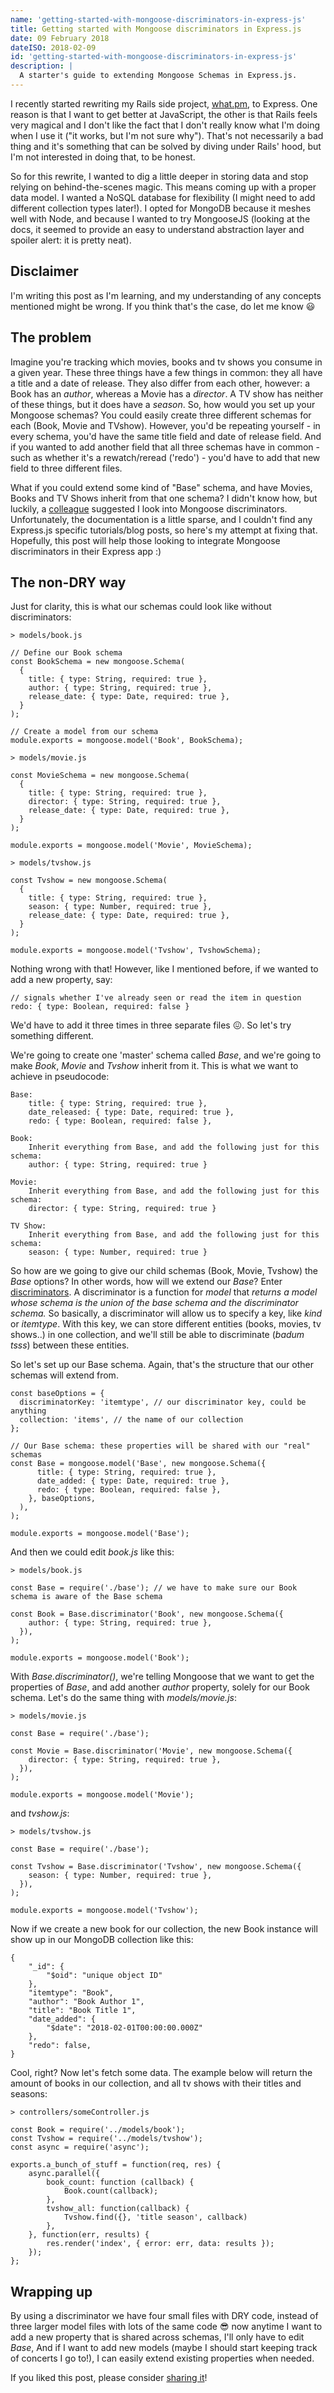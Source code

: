 ```yaml
---
name: 'getting-started-with-mongoose-discriminators-in-express-js'
title: Getting started with Mongoose discriminators in Express.js
date: 09 February 2018
dateISO: 2018-02-09
id: 'getting-started-with-mongoose-discriminators-in-express-js'
description: |
  A starter's guide to extending Mongoose Schemas in Express.js.
---
```


I recently started rewriting my Rails side project, [what.pm](https://what.pm/), to Express. One reason is that I want to get better at JavaScript, the other is that Rails feels very magical and I don't like the fact that I don't really know what I'm doing when I use it ("it works, but I'm not sure why"). That's not necessarily a bad thing and it's something that can be solved by diving under Rails' hood, but I'm not interested in doing that, to be honest.

So for this rewrite, I wanted to dig a little deeper in storing data and stop relying on behind-the-scenes magic. This means coming up with a proper data model. I wanted a NoSQL database for flexibility (I might need to add different collection types later!). I opted for MongoDB because it meshes well with Node, and because I wanted to try MongooseJS (looking at the docs, it seemed to provide an easy to understand abstraction layer and spoiler alert: it is pretty neat).

## Disclaimer
I'm writing this post as I'm learning, and my understanding of any concepts mentioned might be wrong. If you think that's the case, do let me know 😃 

## The problem
Imagine you're tracking which movies, books and tv shows you consume in a given year. These three things have a few things in common: they all have a title and a date of release. They also differ from each other, however: a Book has an _author_, whereas a Movie has a _director_. A TV show has neither of these things, but it does have a _season_. So, how would you set up your Mongoose schemas? You could easily create three different schemas for each (Book, Movie and TVshow). However, you'd be repeating yourself - in every schema, you'd have the same title field and date of release field. And if you wanted to add another field that all three schemas have in common - such as whether it's a rewatch/reread ('redo') - you'd have to add that new field to three different files. 

What if you could extend some kind of "Base" schema, and have Movies, Books and TV Shows inherit from that one schema? I didn't know how, but luckily, a [colleague](https://peeke.nl/) suggested I look into Mongoose discriminators. Unfortunately, the documentation is a little sparse, and I couldn't find any Express.js specific tutorials/blog posts, so here's my attempt at fixing that. Hopefully, this post will help those looking to integrate Mongoose discriminators in their Express app :)

## The non-DRY way
Just for clarity, this is what our schemas could look like without discriminators:

```
> models/book.js

// Define our Book schema
const BookSchema = new mongoose.Schema(
  {
    title: { type: String, required: true },
    author: { type: String, required: true },
    release_date: { type: Date, required: true },
  }
);

// Create a model from our schema
module.exports = mongoose.model('Book', BookSchema);
```


```
> models/movie.js

const MovieSchema = new mongoose.Schema(
  {
    title: { type: String, required: true },
    director: { type: String, required: true },
    release_date: { type: Date, required: true },
  }
);

module.exports = mongoose.model('Movie', MovieSchema);
```

```
> models/tvshow.js

const Tvshow = new mongoose.Schema(
  {
    title: { type: String, required: true },
    season: { type: Number, required: true },
    release_date: { type: Date, required: true },
  }
);

module.exports = mongoose.model('Tvshow', TvshowSchema);
```

Nothing wrong with that! However, like I mentioned before, if we wanted to add a new property, say:

```
// signals whether I've already seen or read the item in question
redo: { type: Boolean, required: false } 
```

We'd have to add it three times in three separate files 😖. So let's try something different. 

We're going to create one 'master' schema called _Base_, and we're going to make _Book_, _Movie_ and _Tvshow_ inherit from it. This is what we want to achieve in pseudocode:

```
Base:
	title: { type: String, required: true },
	date_released: { type: Date, required: true },
	redo: { type: Boolean, required: false },
    
Book:
	Inherit everything from Base, and add the following just for this schema:
	author: { type: String, required: true }

Movie:
	Inherit everything from Base, and add the following just for this schema:
	director: { type: String, required: true }

TV Show:
	Inherit everything from Base, and add the following just for this schema:
	season: { type: Number, required: true }
```

So how are we going to give our child schemas (Book, Movie, Tvshow) the _Base_ options? In other words, how will we extend our _Base_? Enter [discriminators](http://mongoosejs.com/docs/discriminators.html). A discriminator is a function for _model_ that _returns a model whose schema is the union of the base schema and the discriminator schema._ So basically, a discriminator will allow us to specify a key, like _kind_ or _itemtype_. With this key, we can store different entities (books, movies, tv shows..) in one collection, and we'll still be able to discriminate (*badum tsss*) between these entities.

So let's set up our Base schema. Again, that's the structure that our other schemas will extend from.
```
const baseOptions = {
  discriminatorKey: 'itemtype', // our discriminator key, could be anything
  collection: 'items', // the name of our collection
};

// Our Base schema: these properties will be shared with our "real" schemas
const Base = mongoose.model('Base', new mongoose.Schema({
      title: { type: String, required: true },
      date_added: { type: Date, required: true },
      redo: { type: Boolean, required: false },
    }, baseOptions,
  ),
);

module.exports = mongoose.model('Base');
```

And then we could edit _book.js_ like this:

```
> models/book.js

const Base = require('./base'); // we have to make sure our Book schema is aware of the Base schema

const Book = Base.discriminator('Book', new mongoose.Schema({
    author: { type: String, required: true },
  }),
);

module.exports = mongoose.model('Book');
```

With _Base.discriminator()_, we're telling Mongoose that we want to get the properties of _Base_, and add another _author_ property, solely for our Book schema. Let's do the same thing with _models/movie.js_:

```
> models/movie.js

const Base = require('./base');

const Movie = Base.discriminator('Movie', new mongoose.Schema({
    director: { type: String, required: true },
  }),
);

module.exports = mongoose.model('Movie');
```

and _tvshow.js_:

```
> models/tvshow.js

const Base = require('./base');

const Tvshow = Base.discriminator('Tvshow', new mongoose.Schema({
    season: { type: Number, required: true },
  }),
);

module.exports = mongoose.model('Tvshow');
```

Now if we create a new book for our collection, the new Book instance will show up in our MongoDB collection like this:

```
{
    "_id": {
        "$oid": "unique object ID"
    },
    "itemtype": "Book", 
    "author": "Book Author 1",
    "title": "Book Title 1",
    "date_added": {
        "$date": "2018-02-01T00:00:00.000Z"
    },
    "redo": false,
}
```

Cool, right? Now let's fetch some data. The example below will return the amount of books in our collection, and all tv shows with their titles and seasons:

```
> controllers/someController.js

const Book = require('../models/book');
const Tvshow = require('../models/tvshow');
const async = require('async');

exports.a_bunch_of_stuff = function(req, res) {
	async.parallel({
		book_count: function (callback) {
			Book.count(callback);
		},
		tvshow_all: function(callback) {
			Tvshow.find({}, 'title season', callback)
		},
	}, function(err, results) {
		res.render('index', { error: err, data: results });
	});
};

```

## Wrapping up
By using a discriminator we have four small files with DRY code, instead of three larger model files with lots of the same code 😎 now anytime I want to add a new property that is shared across schemas, I'll only have to edit _Base_, And if I want to add new models (maybe I should start keeping track of concerts I go to!), I can easily extend existing properties when needed.

If you liked this post, please consider [sharing it](https://twitter.com/intent/tweet?text=Getting%20started%20with%20Mongoose%20discriminators%20in%20Express.js%20by%20@helenasometimes%20-%20https://nienkedekker.com/blog/getting-started-with-mongoose-discriminators-in-express-js)!
